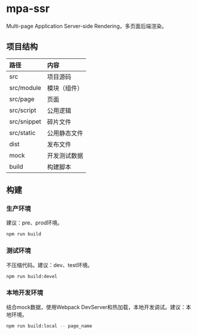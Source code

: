 # mpa-ssr

Multi-page Application Server-side Rendering，多页面后端渲染。

## 项目结构

路径 | 内容
:--- | :---
src | 项目源码
src/module | 模块（组件）
src/page | 页面
src/script | 公用逻辑
src/snippet | 碎片文件
src/static | 公用静态文件
dist | 发布文件
mock | 开发测试数据
build | 构建脚本

## 构建

### 生产环境

建议：pre、prod环境。

```bash
npm run build
```

### 测试环境

不压缩代码。建议：dev、test环境。

```bash
npm run build:devel
```

### 本地开发环境

结合mock数据，使用Webpack DevServer和热加载，本地开发调试。建议：本地环境。

```bash
npm run build:local -- page_name
```
